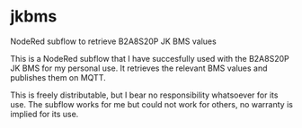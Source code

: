 # jkbms
NodeRed subflow to retrieve B2A8S20P JK BMS values

This is a NodeRed subflow that I have succesfully used with the B2A8S20P JK BMS for my personal use.
It retrieves the relevant BMS values and publishes them on MQTT.

This is freely distributable, but I bear no responsibility whatsoever for its use.
The subflow works for me but could not work for others, no warranty is implied for its use.
